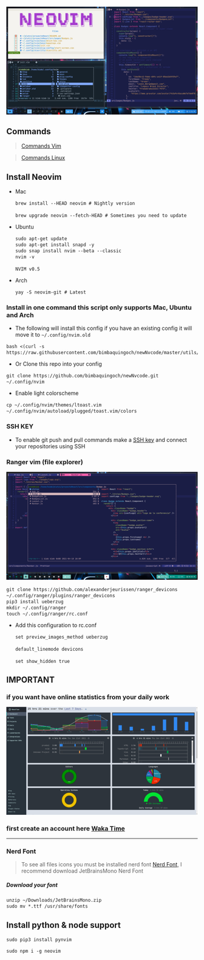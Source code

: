 ![NVCode pic](./utils/images/neovim.png)

## Commands

> [Commands Vim](https://vim.rtorr.com/)

> [Commands Linux](https://blog.desdelinux.net/mas-de-400-comandos-para-gnulinux-que-deberias-conocer/)

## Install Neovim

- Mac

  ```
  brew install --HEAD neovim # Nightly version

  brew upgrade neovim --fetch-HEAD # Sometimes you need to update
  ```

- Ubuntu

  ```
  sudo apt-get update
  sudo apt-get install snapd -y
  sudo snap install nvim --beta --classic
  nvim -v

  NVIM v0.5
  ```

- Arch

  ```
  yay -S neovim-git # Latest
  ```

### Install in one command this script only supports Mac, Ubuntu and Arch

- The following will install this config if you have an existing config it will move it to `~/.config/nvim.old`

```
bash <(curl -s https://raw.githubusercontent.com/bimbaquingoch/newNvcode/master/utils/install.sh)
```

- Or Clone this repo into your config

```
git clone https://github.com/bimbaquingoch/newNvcode.git ~/.config/nvim
```

- Enable light colorscheme

```
cp ~/.config/nvim/themes/ltoast.vim ~/.config/nvim/autoload/plugged/toast.vim/colors
```

### SSH KEY

- To enable git push and pull commands make a [SSH key](https://gist.github.com/bimbaquingoch/f82962545ec731682cf989c582b3fd21) and connect your repositories using SSH

### Ranger vim (file explorer)

![NVCode pic](./utils/images/ranger.png)

```
git clone https://github.com/alexanderjeurissen/ranger_devicons ~/.config/ranger/plugins/ranger_devicons
pip3 install ueberzug
mkdir ~/.config/ranger
touch ~/.config/ranger/rc.conf
```

- Add this configuration to rc.conf

  ```
  set preview_images_method ueberzug

  default_linemode devicons

  set show_hidden true
  ```

## IMPORTANT

### if you want have online statistics from your daily work

![NVCode pic](./utils/images/waka.png)

### first create an account here [Waka Time](https://wakatime.com/)

<hr/>

### Nerd Font

> To see all files icons you must be installed nerd font [Nerd Font](https://www.nerdfonts.com/font-downloads), I recommend download JetBrainsMono Nerd Font

##### Download your font

```
unzip ~/Downloads/JetBrainsMono.zip
sudo mv *.ttf /usr/share/fonts
```

## Install python & node support

```
sudo pip3 install pynvim
```

```
sudo npm i -g neovim
```
